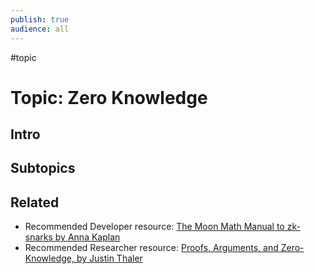 ```yaml
---
publish: true
audience: all
---
```

#topic 
# Topic: Zero Knowledge
## Intro

## Subtopics

## Related
- Recommended Developer resource: [The Moon Math Manual to zk-snarks by Anna Kaplan](https://raw.githubusercontent.com/LeastAuthority/moonmath-manual/main/main-moonmath.pdf)
- Recommended Researcher resource: [Proofs, Arguments, and Zero-Knowledge, by Justin Thaler](https://people.cs.georgetown.edu/jthaler/ProofsArgsAndZK.pdf)